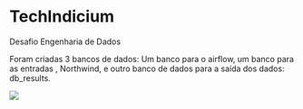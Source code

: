 # TechIndicium
Desafio Engenharia de Dados

Foram criadas 3 bancos de dados: Um banco para o airflow, um banco para as entradas , Northwind, e outro banco de dados para a saída dos dados: db_results.

<img src = https://user-images.githubusercontent.com/46203330/220227658-d25695a2-daac-40d7-a7d2-02a306a2edde.png />


